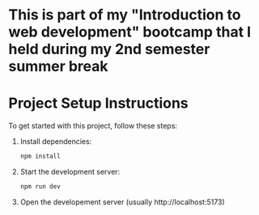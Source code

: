 # This is part of my "Introduction to web development" bootcamp that I held during my 2nd semester summer break

# Project Setup Instructions

To get started with this project, follow these steps:

1. Install dependencies:

    ```bash
    npm install
    ```

2. Start the development server:

    ```bash
    npm run dev
    ```

3. Open the developement server
   (usually http://localhost:5173)
